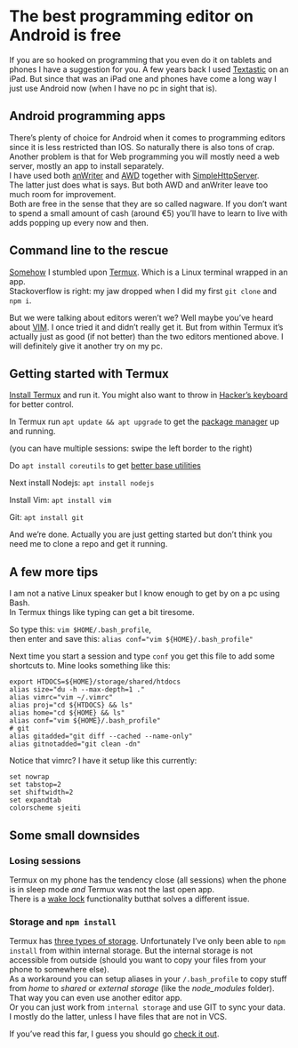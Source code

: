 <!--
  date: 2017-08-09
  modified: 2020-03-16
  slug: best-free-editor-on-android
  type: post
  header: termux.png
  categories: code, CSS, HTML, JavaScript
  tags: Vim, cli, linux, bash, android
  description: Apps for programming on an Android are clumsy at best, and full of adds. But the best one is really just a Linux terminal: Termux!
  sticky: true
-->

# The best programming editor on Android is free

If you are so hooked on programming that you even do it on tablets and phones I have a suggestion for you. A few years back I used [Textastic](https://www.textasticapp.com/) on an iPad. But since that was an iPad one and phones have come a long way I just use Android now (when I have no pc in sight that is).

## Android programming apps

There’s plenty of choice for Android when it comes to programming editors since it is less restricted than IOS. So naturally there is also tons of crap.  
Another problem is that for Web programming you will mostly need a web server, mostly an app to install separately.  
I have used both [anWriter](https://play.google.com/store/apps/details?id=com.ansm.anwriter) and [AWD](https://play.google.com/store/apps/details?id=org.kidinov.awd) together with [SimpleHttpServer](https://play.google.com/store/apps/details?id=jp.ubi.common.http.server).  
The latter just does what is says. But both AWD and anWriter leave too much room for improvement.  
Both are free in the sense that they are so called nagware. If you don’t want to spend a small amount of cash (around €5) you’ll have to learn to live with adds popping up every now and then.

## Command line to the rescue

[Somehow](https://stackoverflow.com/questions/36632649/running-node-js-on-android) I stumbled upon [Termux](https://play.google.com/store/apps/details?id=com.termux). Which is a Linux terminal wrapped in an app.  
Stackoverflow is right: my jaw dropped when I did my first `git clone` and `npm i`.

But we were talking about editors weren’t we? Well maybe you’ve heard about [VIM](http://www.vim.org). I once tried it and didn’t really get it. But from within Termux it’s actually just as good (if not better) than the two editors mentioned above. I will definitely give it another try on my pc.

## Getting started with Termux

[Install Termux](https://play.google.com/store/apps/details?id=com.termux) and run it. You might also want to throw in [Hacker’s keyboard](XXXXX) for better control.

In Termux run `apt update && apt upgrade` to get the [package manager](https://termux.com/package-management.html) up and running.

(you can have multiple sessions: swipe the left border to the right)

Do `apt install coreutils` to get [better base utilities](https://termux.com/common-packages.html)

Next install Nodejs: `apt install nodejs`

Install Vim: `apt install vim`

Git: `apt install git`

And we’re done. Actually you are just getting started but don’t think you need me to clone a repo and get it running.

## A few more tips

I am not a native Linux speaker but I know enough to get by on a pc using Bash.  
In Termux things like typing can get a bit tiresome.

So type this: `vim $HOME/.bash_profile`,  
then enter and save this: `alias conf="vim ${HOME}/.bash_profile"`

Next time you start a session and type `conf` you get this file to add some shortcuts to. Mine looks something like this:

```bash_profile
export HTDOCS=${HOME}/storage/shared/htdocs
alias size="du -h --max-depth=1 ."
alias vimrc="vim ~/.vimrc"
alias proj="cd ${HTDOCS} && ls"
alias home="cd ${HOME} && ls"
alias conf="vim ${HOME}/.bash_profile"
# git
alias gitadded="git diff --cached --name-only"
alias gitnotadded="git clean -dn"
```

Notice that vimrc? I have it setup like this currently:

```vimrc
set nowrap
set tabstop=2
set shiftwidth=2
set expandtab
colorscheme sjeiti
```

## Some small downsides

### Losing sessions

Termux on my phone has the tendency close (all sessions) when the phone is in sleep mode _and_ Termux was not the last open app.  
There is a [wake lock](https://termux.com/user-interface.html) functionality butthat solves a different issue.

### Storage and `npm install`

Termux has [three types of storage](https://termux.com/storage.html). Unfortunately I’ve only been able to `npm install` from within internal storage. But the internal storage is not accessible from outside (should you want to copy your files from your phone to somewhere else).  
As a workaround you can setup aliases in your `/.bash_profile` to copy stuff from _home_ to _shared_ or _external storage_ (like the _node_modules_ folder). That way you can even use another editor app.  
Or you can just work from `internal storage` and use GIT to sync your data.  
I mostly do the latter, unless I have files that are not in VCS.

If you’ve read this far, I guess you should go [check it out](https://play.google.com/store/apps/details?id=com.termux).
